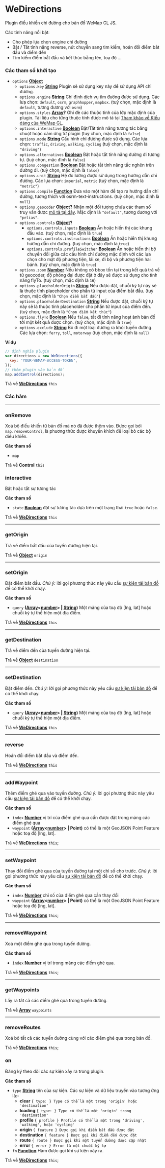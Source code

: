 # WeDirections

Plugin điều khiển chỉ đường cho bản đồ WeMap GL JS.  

Các tính năng nổi bật:  

- Cho phép lựa chọn engine chỉ đường
- Bật / Tắt tính năng reverse, nút chuyển sang tìm kiếm, hoán đổi điểm bắt đầu và điểm đến
- Tìm kiếm điểm bắt đầu và kết thúc bằng tên, toạ độ ...

### Các tham số khởi tạo

-   `options` **[Object](https://developer.mozilla.org/docs/Web/JavaScript/Reference/Global_Objects/Object)** 
    - `options.key` **[String](https://developer.mozilla.org/docs/Web/JavaScript/Reference/Global_Objects/String)** Plugin sẽ sử dụng key này để sử dụng API chỉ đường.
    - `options.engine` **[String](https://developer.mozilla.org/docs/Web/JavaScript/Reference/Global_Objects/String)** Chỉ định dịch vụ tìm đường được sử dụng. Các lưạ chọn: `default`, `osrm`, `graphhopper`, `mapbox`. (tuỳ chọn, mặc định là `default`, tương đương với `osrm`)
    -   `options.styles` **[Array](https://developer.mozilla.org/docs/Web/JavaScript/Reference/Global_Objects/Array)?** Ghi đè các thuộc tính của lớp mặc định của plugin. Tài liệu cho từng thuộc tính được mô tả tại [Tham khảo về Kiểu dáng của WeMap GL](#).
    -   `options.interactive` **[Boolean](https://developer.mozilla.org/docs/Web/JavaScript/Reference/Global_Objects/Boolean)** Bật/Tắt tính năng tương tác bằng chuột hoặc cảm ứng từ plugin (tuỳ chọn, mặc định là `false`)
    -   `options.mode` **[String](https://developer.mozilla.org/docs/Web/JavaScript/Reference/Global_Objects/String)** Cấu hình chỉ đường được sử dụng. Các lựa chọn: `traffic`, `driving`, `walking`, `cycling` (tuỳ chọn, mặc định là `"driving"`)
    -   `options.alternatives` **[Boolean](https://developer.mozilla.org/docs/Web/JavaScript/Reference/Global_Objects/Boolean)** Bật hoặc tắt tính năng đường đi tương tự. (tuỳ chọn, mặc định là `false`)
    -   `options.congestion` **[Boolean](https://developer.mozilla.org/docs/Web/JavaScript/Reference/Global_Objects/Boolean)** Bật hoặc tắt tính năng tắc nghẽn trên đường đi. (tuỳ chọn, mặc định là `false`)
    -   `options.unit` **[String](https://developer.mozilla.org/docs/Web/JavaScript/Reference/Global_Objects/String)** Hệ đo lường được sử dụng trong hướng dẫn chỉ đường. Các lựa chọn: `imperial`, `metric` (tuỳ chọn, mặc định là `"metric"`)
    -   `options.compile` **[Function](https://developer.mozilla.org/docs/Web/JavaScript/Reference/Statements/function)** Đưa vào một hàm để tạo ra hướng dẫn chỉ đường, tương thích với osrm-text-instructions. (tuỳ chọn, mặc định là `null`)
    -   `options.geocoder` **[Object](https://developer.mozilla.org/docs/Web/JavaScript/Reference/Global_Objects/Object)?** Nhận một đối tượng chứa các tham số truy vấn được [mô tả tại đây](https://www.mapbox.com/api-documentation/#search-for-places). Mặc định là `"default"`, tương đương với `"pelias"`.
    -   `options.controls` **[Object](https://developer.mozilla.org/docs/Web/JavaScript/Reference/Global_Objects/Object)?** 
        -   `options.controls.inputs` **[Boolean](https://developer.mozilla.org/docs/Web/JavaScript/Reference/Global_Objects/Boolean)** Ẩn hoặc hiển thị các khung đầu vào. (tuỳ chọn, mặc định là `true`)
        -   `options.controls.instructions` **[Boolean](https://developer.mozilla.org/docs/Web/JavaScript/Reference/Global_Objects/Boolean)** Ẩn hoặc hiển thị khung hướng dẫn chỉ đường. (tuỳ chọn, mặc định là `true`)
        -   `options.controls.profileSwitcher` **[Boolean](https://developer.mozilla.org/docs/Web/JavaScript/Reference/Global_Objects/Boolean)** Ẩn hoặc hiển thị bộ chuyển đổi giữa các cấu hình chỉ đường mặc định với các lựa chọn cho mật độ phương tiện, lái xe, đi bộ và phương tiện hai bánh. (tuỳ chọn, mặc định là `true`)
    -   `options.zoom` **[Number](https://developer.mozilla.org/docs/Web/JavaScript/Reference/Global_Objects/Number)** Nếu không có bbox tồn tại trong kết quả trả về từ geocoder, độ phóng đại được đặt ở đây sẽ được sử dụng cho tính năng flyTo. (tuỳ chọn, mặc định là `16`)
    -   `options.placeholderOrigin` **[String](https://developer.mozilla.org/docs/Web/JavaScript/Reference/Global_Objects/String)** Nếu được đặt, chuỗi ký tự này sẽ là thuộc tính placeholder cho phần tử input của điểm bắt đầu. (tuỳ chọn, mặc định là `"Chọn điểm bắt đầu"`)
    -   `options.placeholderDestination` **[String](https://developer.mozilla.org/docs/Web/JavaScript/Reference/Global_Objects/String)** Nếu được đặt, chuỗi ký tự này sẽ là thuộc tính placeholder cho phần tử input của điểm đến. (tuỳ chọn, mặc định là `"Chọn điểm kết thúc"`)
    -   `options.flyTo` **[Boolean](https://developer.mozilla.org/docs/Web/JavaScript/Reference/Global_Objects/Boolean)** Nếu `false`, tắt đi tính năng hoạt ảnh bản đồ tới một kết quả được chọn. (tuỳ chọn, mặc định là `true`)
    -   `options.exclude` **[String](https://developer.mozilla.org/docs/Web/JavaScript/Reference/Global_Objects/String)** Bỏ đi một loại đường ra khỏi tuyến đường. Các lựa chọn: `ferry`, `toll`, `motorway` (tuỳ chọn, mặc định là `null`)

**Ví dụ**

```javascript
// định nghĩa plugin
var directions = new WeDirections({
  key: 'YOUR-WEMAP-ACCESS-TOKEN',
});
// thêm plugin vào bản đồ
map.addControl(directions);
```

Trả về **[WeDirections](#wedirections)** `this`

### Các hàm
---

### onRemove

Xoá bộ điều khiển từ bản đồ mà nó đã được thêm vào. Được gọi bởi `map.removeControl`, là phương thức được khuyến khích để loại bỏ các bộ điều khiển.

**Các tham số**

-   `map`  

Trả về **Control** `this`

### interactive

Bật hoặc tắt sự tương tác

**Các tham số**

-   `state` **[Boolean](https://developer.mozilla.org/docs/Web/JavaScript/Reference/Global_Objects/Boolean)** đặt sự tương tác dựa trên một trạng thái `true` hoặc `false`.

Trả về **[WeDirections](#wedirections)** `this`

---

### getOrigin

Trả về điểm bắt đầu của tuyến đường hiện tại.

Trả về **[Object](https://developer.mozilla.org/docs/Web/JavaScript/Reference/Global_Objects/Object)** `origin`

---

### setOrigin

Đặt điểm bắt đầu. _Chú ý:_ lời gọi phương thức này yêu cầu [sự kiện tải bản đồ](https://www.mapbox.com/mapbox-gl-js/api/#Map.load)
để có thể khởi chạy.

**Các tham số**

-   `query` **([Array](https://developer.mozilla.org/docs/Web/JavaScript/Reference/Global_Objects/Array)&lt;[number](https://developer.mozilla.org/docs/Web/JavaScript/Reference/Global_Objects/Number)> | [String](https://developer.mozilla.org/docs/Web/JavaScript/Reference/Global_Objects/String))** Một mảng của toạ độ [lng, lat] hoặc chuỗi ký tự thể hiện một địa điểm.

Trả về **[WeDirections](#wedirections)** `this`

---

### getDestination

Trả về điểm đến của tuyến đường hiện tại.

Trả về **[Object](https://developer.mozilla.org/docs/Web/JavaScript/Reference/Global_Objects/Object)** `destination`

---

### setDestination

Đặt điểm đến. _Chú ý:_ lời gọi phương thức này yêu cầu [sự kiện tải bản đồ](https://www.mapbox.com/mapbox-gl-js/api/#Map.load)
để có thể khởi chạy.

**Các tham số**

-   `query` **([Array](https://developer.mozilla.org/docs/Web/JavaScript/Reference/Global_Objects/Array)&lt;[number](https://developer.mozilla.org/docs/Web/JavaScript/Reference/Global_Objects/Number)> | [String](https://developer.mozilla.org/docs/Web/JavaScript/Reference/Global_Objects/String))** Một mảng của toạ độ [lng, lat] hoặc chuỗi ký tự thể hiện một địa điểm.

Trả về **[WeDirections](#wedirections)** `this`


---

### reverse

Hoán đổi điểm bắt đầu và điểm đến.

Trả về **[WeDirections](#wedirections)** `this`


---

### addWaypoint

Thêm điểm ghé qua vào tuyến đường. _Chú ý:_ lời gọi phương thức này yêu cầu [sự kiện tải bản đồ](https://www.mapbox.com/mapbox-gl-js/api/#Map.load)
để có thể khởi chạy.

**Các tham số**

-   `index` **[Number](https://developer.mozilla.org/docs/Web/JavaScript/Reference/Global_Objects/Number)** vị trí của điểm ghé qua cần được đặt trong mảng các điểm ghé qua
-   `waypoint` **([Array](https://developer.mozilla.org/docs/Web/JavaScript/Reference/Global_Objects/Array)&lt;[number](https://developer.mozilla.org/docs/Web/JavaScript/Reference/Global_Objects/Number)> | Point)**  có thể là một GeoJSON Point Feature hoặc toạ độ [lng, lat].

Trả về **[WeDirections](#wedirections)** `this`;


---

### setWaypoint

Thay đổi điểm ghé qua của tuyến đường tại một chỉ số cho trước. _Chú ý:_ lời gọi phương thức này yêu cầu [sự kiện tải bản đồ](https://www.mapbox.com/mapbox-gl-js/api/#Map.load) để có thể khởi chạy.

**Các tham số**

-   `index` **[Number](https://developer.mozilla.org/docs/Web/JavaScript/Reference/Global_Objects/Number)** chỉ số của điểm ghé qua cần thay đổi
-   `waypoint` **([Array](https://developer.mozilla.org/docs/Web/JavaScript/Reference/Global_Objects/Array)&lt;[number](https://developer.mozilla.org/docs/Web/JavaScript/Reference/Global_Objects/Number)> | Point)** có thể là một GeoJSON Point Feature hoặc toạ độ [lng, lat].

Trả về **[WeDirections](#wedirections)** `this`;


---

### removeWaypoint

Xoá một điểm ghé qua trong tuyến đường.

**Các tham số**

-   `index` **[Number](https://developer.mozilla.org/docs/Web/JavaScript/Reference/Global_Objects/Number)** vị trí trong mảng các điểm ghé qua.

Trả về **[WeDirections](#wedirections)** `this`;


---

### getWaypoints

Lấy ra tất cả các điểm ghé qua trong tuyến đường.

Trả về **[Array](https://developer.mozilla.org/docs/Web/JavaScript/Reference/Global_Objects/Array)** `waypoints`


---

### removeRoutes

Xoá bỏ tất cả các tuyến đường cùng với các điểm ghé qua trong bản đồ.

Trả về **[WeDirections](#wedirections)** `this`;

### on

Đăng ký theo dõi các sự kiện xảy ra trong plugin.

**Các tham số**

-   `type` **[String](https://developer.mozilla.org/docs/Web/JavaScript/Reference/Global_Objects/String)** tên của sự kiện. Các sự kiện và dữ liệu truyền vào tương ứng là:-   
    -   **clear** `{ type: } Type có thể là một trong 'origin' hoặc 'destination'`
    -   **loading** `{ type: } Type có thể là một 'origin' trong 'destination'`
    -   **profile** `{ profile } Profile có thể là một trong 'driving', 'walking', hoặc 'cycling'`
    -   **origin** `{ feature } Được gọi khi điểm bắt đầu được đặt`
    -   **destination** `{ feature } Được gọi khi điểm đến được đặt`
    -   **route** `{ route } Được gọi khi một tuyến đường được cập nhật`
    -   **error** `{ error } Error là một chuỗi ký tự`
-   `fn` **[Function](https://developer.mozilla.org/docs/Web/JavaScript/Reference/Statements/function)** Hàm được gọi khi sự kiện xảy ra.

Trả về **[WeDirections](#wedirections)** `this`;
